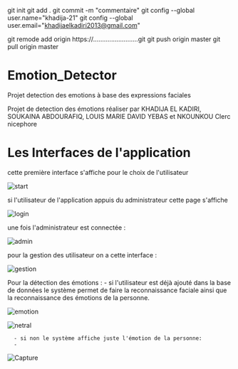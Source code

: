 git init
git add .
git commit -m "commentaire"
git config --global user.name="khadija-21"
git config --global user.email="khadijaelkadiri2013@gmail.com"

git remode add origin https://.........................git
git push origin master
git pull origin master

# Emotion_Detector

Projet detection des emotions à base des expressions faciales

Projet de detection des émotions réaliser par KHADIJA EL KADIRI, SOUKAINA ABDOURAFIQ,  LOUIS MARIE DAVID YEBAS et NKOUNKOU Clerc nicephore

# Les Interfaces de l'application
cette première interface s'affiche pour le choix de l'utilisateur

![start](https://user-images.githubusercontent.com/57565576/109824582-42c32f00-7c39-11eb-9331-e6cce0b1b246.PNG)

si l'utilisateur de l'application appuis du administrateur cette page s'affiche

![login](https://user-images.githubusercontent.com/57565576/109825206-e01e6300-7c39-11eb-9068-22426860da01.PNG)

une fois l'administrateur est connectée :

![admin](https://user-images.githubusercontent.com/57565576/109825296-fb896e00-7c39-11eb-8e70-6f7220c6a2d8.PNG)

pour la gestion des utilisateur on a cette interface :

![gestion](https://user-images.githubusercontent.com/57565576/109825441-1eb41d80-7c3a-11eb-9330-0d2ffa7b50d4.PNG)

Pour la détection des émotions : 
      - si l'utilisateur est déjà ajouté dans la base de données le système permet de faire la reconnaissance faciale ainsi que la reconnaissance des émotions de la personne.

![emotion](https://user-images.githubusercontent.com/57565576/109825970-a1d57380-7c3a-11eb-9017-dba931e5b554.PNG)

![netral](https://user-images.githubusercontent.com/57565576/109826035-b0238f80-7c3a-11eb-8b37-94df58dbd382.PNG)

      - si non le système affiche juste l'émotion de la personne:
      - 
![Capture](https://user-images.githubusercontent.com/57565576/109826092-c03b6f00-7c3a-11eb-9998-96306531322b.PNG)
